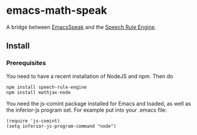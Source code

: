 # emacs-math-speak
A bridge between [EmacsSpeak](https://github.com/tvraman/emacspeak) and the [Speech Rule Engine](https://github.com/zorkow/speech-rule-engine).


## Install

### Prerequisites

You need to have a recent installation of NodeJS and npm. Then do

    npm install speech-rule-engine
    npm install mathjax-node
    
You need the js-comint package installed for Emacs and loaded, as well as the
inferior-js program set. For example put into your .emacs file:

    (require 'js-comint)
    (setq inferior-js-program-command "node")

  
